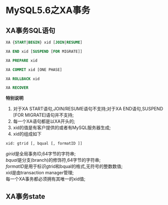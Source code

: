 MySQL5.6之XA事务
================

XA事务SQL语句
-------------

```sql
XA {START|BEGIN} xid [JOIN|RESUME]

XA END xid [SUSPEND [FOR MIGRATE]]

XA PREPARE xid

XA COMMIT xid [ONE PHASE]

XA ROLLBACK xid

XA RECOVER
```

**特别说明**  
1. 对于XA START语句,JOIN/RESUME语句不支持;对于XA END语句,SUSPEND [FOR MIGRATE]语句并不支持;  
2. 每一个XA语句都是以XA开头的;  
3. xid的值是有客户提供的或者有MySQL服务器生成;  
4. xid的组成如下  

```sql
xid: gtrid [, bqual [, formatID ]]
```
*girid*是全局事务ID,64字节的字符串;  
*bqual*是分支(branch)的修饰符,64字节的字符串;  
*formatID*是用于标识gtrid和bqual的格式,无符号的整数数值;  
xid是由transaction manager管理;  
每一个XA事务都必须拥有其唯一的xid值;  

XA事务state
-----------



